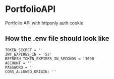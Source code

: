 # PortfolioAPI
Portfolio API with httponly auth cookie
## How the .env file should look like
```
TOKEN_SECRET = ''
JWT_EXPIRES_IN = '5s'
REFRESH_TOKEN_EXPIRES_IN_SECONDS = '3600'
ACCOUNT = ''
PASSWORD = ''
CORS_ALLOWED_ORIGIN: ''
```
